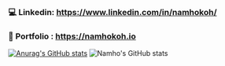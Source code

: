 ### 💻 Linkedin: https://www.linkedin.com/in/namhokoh/
### 🌱 Portfolio : https://namhokoh.io 
[![Anurag's GitHub stats](https://github-readme-stats.vercel.app/api?username=namhkoh)](https://github.com/namhkoh/github-readme-stats)
![Namho's GitHub stats](https://github-readme-stats.vercel.app/api?username=namhkoh&hide=contribs,issues)



<!--
**namhkoh/namhkoh** is a ✨ _special_ ✨ repository because its `README.md` (this file) appears on your GitHub profile.

Here are some ideas to get you started:

- 🔭 I’m currently working on ..
- 🌱 I’m currently learning ..
- 👯 I’m looking to collaborate on ..
- 🤔 I’m looking for help with ..
- 💬 Ask me about ...
- 📫 How to reach me: ...
- 😄 Pronouns: ...
- ⚡ Fun fact: ...
- Integrate gifs into the projects
- AR
### Hi, I'm Namho! 👋
### ⚡ Fun fact: I'm a 🇫🇷 🇰🇷 🇬🇧 native speaker.
### 👨🏻‍💻 Artificial intelligence Center intern at SRA. 
### 🔭 Currently working on co-publishing a paper in Augmented Reality and NLP. (CHI/UBIcomp🤞🏽)
-->
